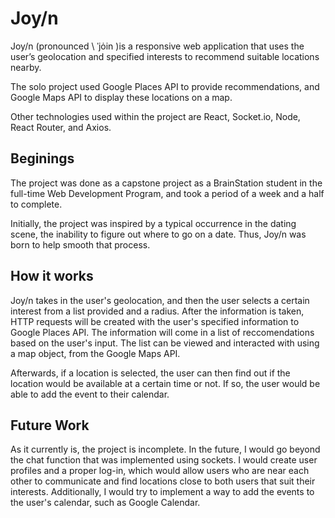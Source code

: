 # Joy/n
Joy/n (pronounced \ ˈjȯin  \)is a responsive web application that uses the user’s geolocation and specified interests to recommend suitable locations nearby.

The solo project used Google Places API to provide recommendations, and Google Maps API to display these locations on a map. 

Other technologies used within the project are React, Socket.io, Node, React Router, and Axios.

## Beginings
The project was done as a capstone project as a BrainStation student in the full-time Web Development Program, and took a period of a week and a half to complete.

Initially, the project was inspired by a typical occurrence in the dating scene, the inability to figure out where to go on a date. Thus, Joy/n was born to help smooth that process. 

## How it works
Joy/n takes in the user's geolocation, and then the user selects a certain interest from a list provided and a radius. After the information is taken, HTTP requests will be created with the user's specified information to Google Places API. The information will come in a list of reccomendations based on the user's input. The list can be viewed and interacted with using a map object, from the Google Maps API. 

Afterwards, if a location is selected, the user can then find out if the location would be available at a certain time or not. If so, the user would be able to add the event to their calendar. 

## Future Work
As it currently is, the project is incomplete. In the future, I would go beyond the chat function that was implemented using sockets. I would create user profiles and a proper log-in, which would allow users who are near each other to communicate and find locations close to both users that suit their interests. Additionally, I would try to implement a way to add the events to the user's calendar, such as Google Calendar. 
